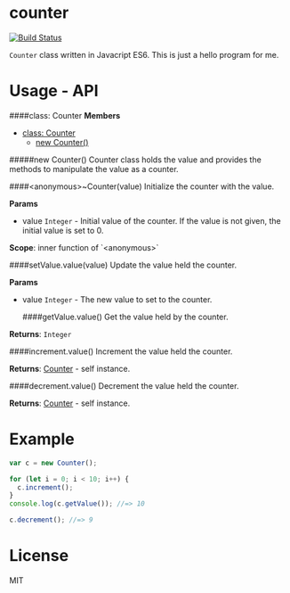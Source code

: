 # counter

[![Build Status](https://drone.io/github.com/toshiyukihina/es6-counter/status.png)](https://drone.io/github.com/toshiyukihina/es6-counter/latest)

`Counter` class written in Javacript ES6. This is just a hello program for me.

# Usage - API


  <a name="Counter"></a>
####class: Counter
**Members**

* [class: Counter](#Counter)
  * [new Counter()](#new_Counter)

<a name="new_Counter"></a>
#####new Counter()
Counter class holds the value and provides the methods to manipulate the value as a counter.


  <a name="<anonymous>..Counter"></a>
####&lt;anonymous&gt;~Counter(value)
Initialize the counter with the value.

**Params**

- value `Integer` - Initial value of the counter. If the value is not given, the initial value is set to 0.  

**Scope**: inner function of &#x60;&lt;anonymous&gt;&#x60;  

  <a name="setValue.value"></a>
####setValue.value(value)
Update the value held the counter.

**Params**

- value `Integer` - The new value to set to the counter.  


  <a name="getValue.value"></a>
####getValue.value()
Get the value held by the counter.

**Returns**: `Integer`  

  <a name="increment.value"></a>
####increment.value()
Increment the value held the counter.

**Returns**: [Counter](#Counter) - self instance.  

  <a name="decrement.value"></a>
####decrement.value()
Decrement the value held the counter.

**Returns**: [Counter](#Counter) - self instance.  


# Example

```js
var c = new Counter();

for (let i = 0; i < 10; i++) {
  c.increment();
}
console.log(c.getValue()); //=> 10

c.decrement(); //=> 9
```

# License

MIT
